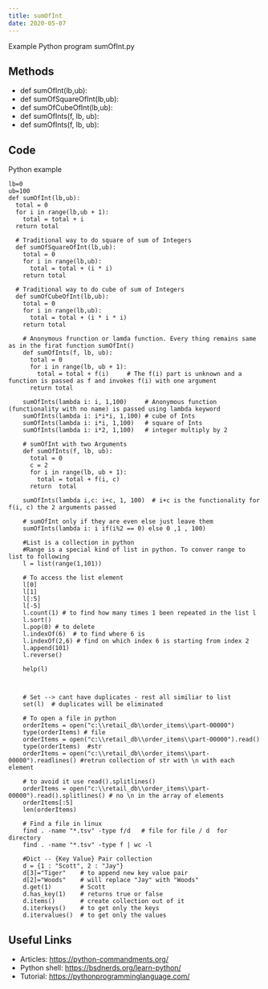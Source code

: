 ```yaml
---
title: sumOfInt
date: 2020-05-07
---
```

Example Python program sumOfInt.py


## Methods

* def sumOfInt(lb,ub):
*   def sumOfSquareOfInt(lb,ub):
*   def sumOfCubeOfInt(lb,ub):
* def sumOfInts(f, lb, ub):
* def sumOfInts(f, lb, ub):

## Code

Python example

    lb=0
    ub=100
    def sumOfInt(lb,ub):
      total = 0
      for i in range(lb,ub + 1):
        total = total + i
      return total  
      
      # Traditional way to do square of sum of Integers
      def sumOfSquareOfInt(lb,ub):
        total = 0
        for i in range(lb,ub):
          total = total + (i * i)
        return total
      
      # Traditional way to do cube of sum of Integers
      def sumOfCubeOfInt(lb,ub):
        total = 0
        for i in range(lb,ub):
          total = total + (i * i * i)
        return total
        
        # Anonymous frunction or lamda function. Every thing remains same as in the firat function sumOfInt()
        def sumOfInts(f, lb, ub):
          total = 0
          for i in range(lb, ub + 1):
            total = total + f(i)     # The f(i) part is unknown and a function is passed as f and invokes f(i) with one argument
          return total
        
        sumOfInts(lambda i: i, 1,100)     # Anonymous function (functionality with no name) is passed using lambda keyword 
        sumOfInts(lambda i: i*i*i, 1,100) # cube of Ints
        sumOfInts(lambda i: i*i, 1,100)   # square of Ints
        sumOfInts(lambda i: i*2, 1,100)   # integer multiply by 2
        
        # sumOfInt with two Arguments
        def sumOfInts(f, lb, ub):
          total = 0
          c = 2
          for i in range(lb, ub + 1):
            total = total + f(i, c)
          return  total
        
        sumOfInts(lambda i,c: i+c, 1, 100)  # i+c is the functionality for f(i, c) the 2 arguments passed
        
        # sumOfInt only if they are even else just leave them
        sumOfInts(lambda i: i if(i%2 == 0) else 0 ,1 , 100)
        
        #List is a collection in python
        #Range is a special kind of list in python. To conver range to list to following
        l = list(range(1,101))
        
        # To access the list element
        l[0]
        l[1]
        l[:5]
        l[-5]
        l.count(1) # to find how many times 1 been repeated in the list l
        l.sort()
        l.pop(0) # to delete
        l.indexOf(6)  # to find where 6 is
        l.indexOf(2,6) # find on which index 6 is starting from index 2
        l.append(101)
        l.reverse()
        
        help(l)
        
        
        
        # Set --> cant have duplicates - rest all similiar to list
        set(l)  # duplicates will be eliminated
        
        # To open a file in python
        orderItems = open("c:\\retail_db\\order_items\\part-00000")
        type(orderItems) # file 
        orderItems = open("c:\\retail_db\\order_items\\part-00000").read()
        type(orderItems)  #str
        orderItems = open("c:\\retail_db\\order_items\\part-00000").readlines() #retrun collection of str with \n with each element
        
        # to avoid it use read().splitlines()
        orderItems = open("c:\\retail_db\\order_items\\part-00000").read().splitlines() # no \n in the array of elements
        orderItems[:5]
        len(orderItems)
        
        # Find a file in linux
        find . -name "*.tsv" -type f/d   # file for file / d  for directory
        find . -name "*.tsv" -type f | wc -l
        
        #Dict -- {Key Value} Pair collection
        d = {1 : "Scott", 2 : "Jay"}
        d[3]="Tiger"    # to append new key value pair
        d[2]="Woods"    # will replace "Jay" with "Woods"
        d.get(1)        # Scott
        d.has_key(1)    # returns true or false
        d.items()       # create collection out of it
        d.iterkeys()    # to get only the keys
        d.itervalues()  # to get only the values
      

## Useful Links

- Articles: https://python-commandments.org/
- Python shell: https://bsdnerds.org/learn-python/
- Tutorial: https://pythonprogramminglanguage.com/

